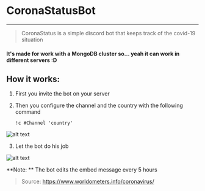 # CoronaStatusBot
---
> CoronaStatus is a simple discord bot that keeps track of the covid-19 situation

#### It's made for work with a MongoDB cluster so... yeah it can work in different servers :D

## How it works:

1. First you invite the bot on your server
2. Then you configure the channel and the country with the following command
   
   ``` !c #Channel 'country' ```
   
![alt text](https://github.com/julianfere/CoronaStatusBot/blob/master/media.md/channel.jpg)

3. Let the bot do his job

![alt text](https://github.com/julianfere/CoronaStatusBot/blob/master/media.md/embed.jpg)


**Note: ** The bot edits the embed message every 5 hours 



> Source: https://www.worldometers.info/coronavirus/
